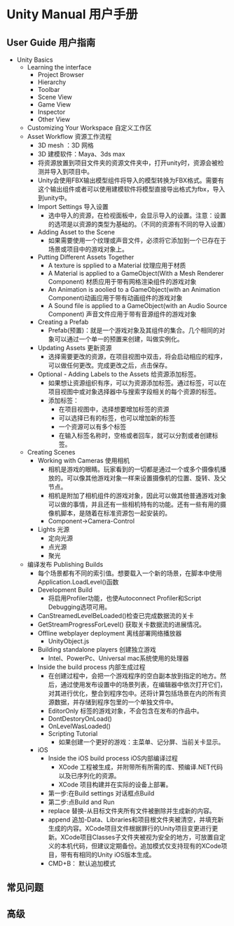 # Unity Manual 用户手册
## User Guide 用户指南
* Unity Basics
	* Learning the interface
		* Project Browser
		* Hierarchy
		* Toolbar
		* Scene View
		* Game View
		* Inspector
		* Other View
	* Customizing Your Workspace 自定义工作区
	* Asset Workflow 资源工作流程
		* 3D mesh ：3D 网格
		* 3D 建模软件：Maya、3ds max
		* 将资源放置到项目文件夹的资源文件夹中，打开unity时，资源会被检测并导入到项目中。
		* Unity会使用FBX输出模型组件将导入的模型转换为FBX格式。需要有这个输出组件或者可以使用建模软件将模型直接导出格式为fbx，导入到unity中。
		* Import Settings 导入设置
			* 选中导入的资源，在检视面板中，会显示导入的设置。注意：设置的选项是以资源的类型为基础的。（不同的资源有不同的导入设置）
		* Adding Asset to the Scene
			* 如果需要使用一个纹理或声音文件，必须将它添加到一个已存在于场景或项目中的游戏对象上。
		* Putting Different Assets Together 
			* A texture is spplied to a Material 纹理应用于材质
			* A Material is applied to a GameObject(With a Mesh Renderer Component) 材质应用于带有网格渲染组件的游戏对象
			* An Animation is aoolied to a GameObject(with an Animation Component)动画应用于带有动画组件的游戏对象
			* A Sound file is applied to a GameObject(with an Audio Source Component) 声音文件应用于带有音源组件的游戏对象
		* Creating a Prefab 
			* Prefab(预置)：就是一个游戏对象及其组件的集合。几个相同的对象可以通过一个单一的预置来创建，叫做实例化。
		* Updating Assets 更新资源
			* 选择需要更改的资源，在项目视图中双击，将会启动相应的程序，可以做任何更改。完成更改之后，点击保存。
		* Optional - Adding Labels to the Assets 给资源添加标签。	
			* 如果想让资源组织有序，可以为资源添加标签。通过标签，可以在项目视图中或对象选择器中与搜索字段相关的每个资源的标签。  
			* 添加标签：
				* 在项目视图中，选择想要增加标签的资源
				* 可以选择已有的标签，也可以增加新的标签
				* 一个资源可以有多个标签
				* 在输入标签名称时，空格或者回车，就可以分割或者创建标签。
	* Creating Scenes
		* Working with Cameras 使用相机
			* 相机是游戏的眼睛。玩家看到的一切都是通过一个或多个摄像机播放的。可以像其他游戏对象一样来设置摄像机的位置、旋转、及父节点。
			* 相机是附加了相机组件的游戏对象，因此可以做其他普通游戏对象可以做的事情，并且还有一些相机特有的功能。还有一些有用的摄像机脚本，是随着在标准资源包一起安装的。
			* Component->Camera-Control
		* Lights 光源
			* 定向光源
			* 点光源
			* 聚光
	* 编译发布 Publishing Builds
		* 每个场景都有不同的索引值。想要载入一个新的场景，在脚本中使用Application.LoadLevel()函数
		* Development Build
			* 将启用Profiler功能，也使Autoconnect Profiler和Script Debugging选项可用。
		* CanStreamedLevelBeLoaded()检查已完成数据流的关卡
		* GetStreamProgressForLevel() 获取关卡数据流的进展情况。
		* Offline webplayer deployment 离线部署网络播放器
			* UnityObject.js
		* Building standalone players 创建独立游戏
			* Intel、PowerPc、Universal mac系统使用的处理器
		* Inside the build process 内部生成过程
			* 在创建过程中，会把一个游戏程序的空白副本放到指定的地方。然后，通过使用发布设置中的场景列表，在编辑器中依次打开它们，对其进行优化，整合到程序包中。还将计算包括场景在内的所有资源数据，并存储到程序包里的一个单独文件中。
			* EditorOnly 标签的游戏对象，不会包含在发布的作品中。
			* DontDestoryOnLoad()
			* OnLevelWasLoaded()
			* Scripting Tutorial
				* 如果创建一个更好的游戏：主菜单、记分屏、当前关卡显示。
		* iOS
			* Inside the iOS build process iOS内部编译过程
				* XCode 工程被生成，并附带所有所需的库、预编译.NET代码以及已序列化的资源。
				* XCode 项目构建并在实际的设备上部署。
			* 第一步:在Build settings 对话框点Build
			* 第二步:点Build and Run
			* replace 替换-从目标文件夹所有文件被删除并生成新的内容。
			* append 追加-Data、Libraries和项目根文件夹被清空，并填充新生成的内容。XCode项目文件根据罪行的Unity项目变更进行更新。XCode项目Classes子文件夹被视为安全的地方，可放置自定义的本机代码，但建议定期备份。追加模式仅支持现有的XCode项目，带有有相同的Unity iOS版本生成。
			* CMD+B： 默认追加模式 

## 常见问题
## 高级